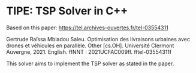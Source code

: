 # TIPE: TSP Solver in C++
Based on this paper: https://tel.archives-ouvertes.fr/tel-03554311

Gertrude Raïssa Mbiadou Saleu. Optimisation des livraisons urbaines avec drones et véhicules en
parallèle. Other [cs.OH]. Université Clermont Auvergne, 2021. English. ffNNT : 2021UCFAC009ff.
fftel-03554311f

This solver aims to implement the TSP solver as stated in the paper.
